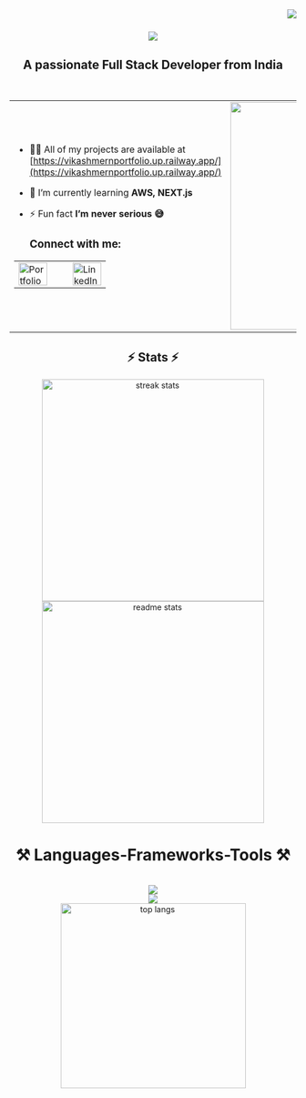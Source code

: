<img align="right" src="https://visitor-badge.laobi.icu/badge?page_id=salesp07.salesp07" />

<h1 align="center">
    <img src="https://readme-typing-svg.herokuapp.com/?font=Righteous&size=35&center=true&vCenter=true&width=500&height=70&duration=4000&lines=Hi+There!+👋;+I'm+Vikash+Kumar!;" />
</h1>

<h2 align="center">A passionate Full Stack Developer from India</h2>

<br/>
<table align=center>
  <tr>
    <td align="left" >
      <p>
          
- 👨‍💻 All of my projects are available at [https://vikashmernportfolio.up.railway.app/](https://vikashmernportfolio.up.railway.app/)
          
- 🌱 I’m currently learning **AWS, NEXT.js**
  
- ⚡ Fun fact **I’m never serious 😅**
      </p>
      
  <h3 align="left">Connect with me:</h3>
  
  <p align="left">
<table>
  <tr>
    <td>
      <a href="https://vikashmernportfolio.up.railway.app/" target="_blank">
        <img src="https://github.com/user-attachments/assets/2537f596-026d-43ef-8d32-f27b3e52c9e1" alt="Portfolio Profile" height="40" width="50" />
      </a>
    </td>
    <td>&nbsp;&nbsp;&nbsp;</td> <!-- Adjust spacing here -->
    <td>
      <a href="https://linkedin.com/in/www.linkedin.com/in/software-enginner-vikash" target="_blank">
        <img src="https://raw.githubusercontent.com/rahuldkjain/github-profile-readme-generator/master/src/images/icons/Social/linked-in-alt.svg" alt="LinkedIn profile" height="40" width="50" />
      </a>
    </td>
  </tr>
</table>

  </p>

  
</td>
<td align="right" >
  <img src="https://github.com/user-attachments/assets/ad7213e2-c076-4237-a7a1-a3b3bfb11bc7" alt="gif" width="400" />
</td>
  </tr>
</table>

<h2 align="center">⚡ Stats ⚡</h2>
<div align=center>
  <img width=390 src="https://github-readme-streak-stats.herokuapp.com/?user=vikash55kumar&count_private=true&theme=react&border_radius=10" alt="streak stats"/>
  <img width=390 src="https://github-readme-stats.vercel.app/api?username=vikash55kumar&count_private=true&show_icons=true&theme=react&rank_icon=github&border_radius=10" alt="readme stats" />
</div>

<h1 align="center">⚒️ Languages-Frameworks-Tools ⚒️</h1>
<br/>
<div align="center">
        <img src="https://skillicons.dev/icons?i=nodejs,javascript,react,express,mongodb,java,aws,next,python" /><br/>
    <img src="https://skillicons.dev/icons?i=bootstrap,css,mui,html,github,git,postman,redux" />
<br>
    <img width=325 align="center" src="https://github-readme-stats.vercel.app/api/top-langs?username=vikash55kumar&show_icons=true&locale=en&layout=compact&theme=react&border_radius=10&size_weight=0.5&count_weight=0.5&exclude_repo=github-readme-stats" alt="top langs" />
</div>





<!--
**Vikash55Kumar/Vikash55Kumar** is a ✨ _special_ ✨ repository because its `README.md` (this file) appears on your GitHub profile.

Here are some ideas to get you started:

- 🔭 I’m currently working on ...
- 🌱 I’m currently learning ...
- 👯 I’m looking to collaborate on ...
- 🤔 I’m looking for help with ...
- 💬 Ask me about ...
- 📫 How to reach me: ...
- 😄 Pronouns: ...
- ⚡ Fun fact: ...
-->



